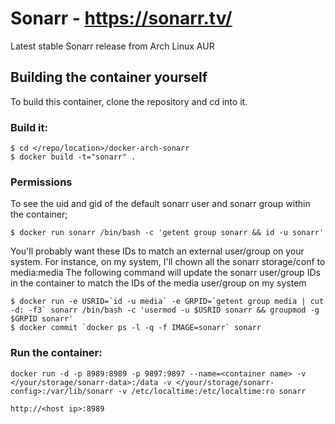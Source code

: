 # Sonarr - https://sonarr.tv/

Latest stable Sonarr release from Arch Linux AUR

## Building the container yourself
To build this container, clone the repository and cd into it.

### Build it:
```
$ cd </repo/location>/docker-arch-sonarr
$ docker build -t="sonarr" .
```

### Permissions
To see the uid and gid of the default sonarr user and sonarr group within the container;
```
$ docker run sonarr /bin/bash -c 'getent group sonarr && id -u sonarr'
```

You'll probably want these IDs to match an external user/group on your system.
For instance, on my system, I'll chown all the sonarr storage/conf to media:media
The following command will update the sonarr user/group IDs in the container to match the IDs of the media user/group on my system
```
$ docker run -e USRID=`id -u media` -e GRPID=`getent group media | cut -d: -f3` sonarr /bin/bash -c 'usermod -u $USRID sonarr && groupmod -g $GRPID sonarr'
$ docker commit `docker ps -l -q -f IMAGE=sonarr` sonarr
```


### Run the container:

```
docker run -d -p 8989:8989 -p 9897:9897 --name=<container name> -v </your/storage/sonarr-data>:/data -v </your/storage/sonarr-config>:/var/lib/sonarr -v /etc/localtime:/etc/localtime:ro sonarr
```

```
http://<host ip>:8989
```


